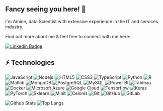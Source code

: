 ## Fancy seeing you here! 👋


I'm Amine, data Scientist with extensive experience in the IT and services industry. 

Find out more about me & feel free to connect with me here:

[![Linkedin Badge](https://img.shields.io/badge/-Amine%20AMALI-blue?style=flat-square&logo=Linkedin&logoColor=white&link=https://www.linkedin.com/in/amineamali/)](https://www.linkedin.com/in/amineamali/)








## ⚡ Technologies

![JavaScript](https://img.shields.io/badge/-JavaScript-black?style=flat-square&logo=javascript)
![Nodejs](https://img.shields.io/badge/-Nodejs-black?style=flat-square&logo=Node.js)
![HTML5](https://img.shields.io/badge/-HTML5-black?style=flat-square&logo=html5&logoColor=white)
![CSS3](https://img.shields.io/badge/-CSS3-black?style=flat-square&logo=css3)
![TypeScript](https://img.shields.io/badge/-TypeScript-black?style=flat-square&logo=typescript)
![Python](https://img.shields.io/badge/-Python-black?style=flat-square&logo=Python)
![R](https://img.shields.io/badge/-R-black?style=flat-square&logo=R)
![Matlab](https://img.shields.io/badge/-Matlab-black?style=flat-square&logo=Matlab)
![MongoDB](https://img.shields.io/badge/-MongoDB-black?style=flat-square&logo=mongodb)
![PostgreSQL](https://img.shields.io/badge/-PostgreSQL-black?style=flat-square&logo=postgresql)
![MySQL](https://img.shields.io/badge/-MySQL-black?style=flat-square&logo=MySQL)
![Power BI](https://img.shields.io/badge/-Power%20BI-black?style=flat-square&logo=Power-BI)
![Tableau](https://img.shields.io/badge/-Tableau-black?style=flat-square&logo=Tableau)
![Docker](https://img.shields.io/badge/-Docker-black?style=flat-square&logo=docker)
![Microsoft Azure](https://img.shields.io/badge/Microsoft%20Azure-black?style=flat-square&logo=Microsoft-Azure)
![Google Cloud](https://img.shields.io/badge/Google%20Cloud-black?style=flat-square&logo=google-cloud)
![Tensorflow](https://img.shields.io/badge/-Tensorflow-black?style=flat-square&logo=Tensorflow)
![Keras](https://img.shields.io/badge/-Keras-black?style=flat-square&logo=Keras)
![PyTorch](https://img.shields.io/badge/-PyTorch-black?style=flat-square&logo=PyTorch)
![Sklearn](https://img.shields.io/badge/-Sklearn-black?style=flat-square&logo=Sklearn)
![Minit](https://img.shields.io/badge/-Minit-black?style=flat-square&logo=Minit)
![Celonis](https://img.shields.io/badge/-Celonis-black?style=flat-square&logo=Celonis)
![Git](https://img.shields.io/badge/-Git-black?style=flat-square&logo=git)
![GitHub](https://img.shields.io/badge/-GitHub-181717?style=flat-square&logo=github)
![GitLab](https://img.shields.io/badge/-GitLab-181717?style=flat-square&logo=gitlab)


![Github Stats](https://github-readme-stats.vercel.app/api?username=amine-amali&count_private=true&show_icons=true&include_all_commits=true)
![Top Langs](https://github-readme-stats.vercel.app/api/top-langs/?username=amine-amali&hide=TeX&layout=compact)

